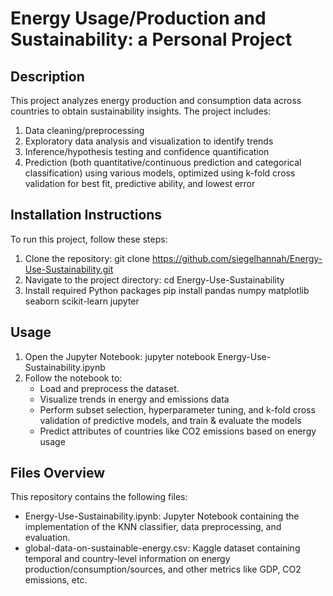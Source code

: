 # Energy Usage/Production and Sustainability: a Personal Project

## Description

This project analyzes energy production and consumption data across countries to obtain sustainability insights. The project includes:
1. Data cleaning/preprocessing
2. Exploratory data analysis and visualization to identify trends
3. Inference/hypothesis testing and confidence quantification
4. Prediction (both quantitative/continuous prediction and categorical classification) using various models, optimized using k-fold cross validation for best fit, predictive ability, and lowest error


## Installation Instructions

To run this project, follow these steps:

1. Clone the repository:
   git clone https://github.com/siegelhannah/Energy-Use-Sustainability.git
2. Navigate to the project directory:
   cd Energy-Use-Sustainability
4. Install required Python packages
   pip install pandas numpy matplotlib seaborn scikit-learn jupyter

## Usage

1. Open the Jupyter Notebook:
   jupyter notebook Energy-Use-Sustainability.ipynb
2. Follow the notebook to:
   - Load and preprocess the dataset.
   - Visualize trends in energy and emissions data
   - Perform subset selection, hyperparameter tuning, and k-fold cross validation of predictive models, and train & evaluate the models
   - Predict attributes of countries like CO2 emissions based on energy usage
  

## Files Overview

This repository contains the following files:

- Energy-Use-Sustainability.ipynb: Jupyter Notebook containing the implementation of the KNN classifier, data preprocessing, and evaluation.
- global-data-on-sustainable-energy.csv: Kaggle dataset containing temporal and country-level information on energy production/consumption/sources, and other metrics like GDP, CO2 emissions, etc.
